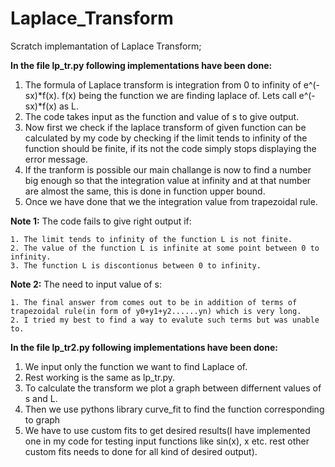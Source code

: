 # Laplace_Transform
Scratch implemantation of Laplace Transform;

**In the file lp_tr.py following implementations have been done:**
1. The formula of Laplace transform is integration from 0 to infinity of e^(-sx)*f(x). f(x) being the function we are finding laplace of. Lets call e^(-sx)*f(x) as L.
2. The code takes input as the function and value of s to give output.
3. Now first we check if the laplace transform of given function can be calculated by my code by checking if the limit tends to infinity of the function should be finite, if its not the code simply stops displaying the error message.
4. If the tranform is possible our main challange is now to find a number big enough so that the integration value at infinity and at that number are almost the same, this is done in function upper bound.
5. Once we have done that we the integration value from trapezoidal rule.

   
**Note 1:** The code fails to give right output if:

    1. The limit tends to infinity of the function L is not finite.
    2. The value of the function L is infinite at some point between 0 to infinity.
    3. The function L is discontionus between 0 to infinity.
   
**Note 2:** The need to input value of s:

    1. The final answer from comes out to be in addition of terms of trapezoidal rule(in form of y0+y1+y2......yn) which is very long.
    2. I tried my best to find a way to evalute such terms but was unable to.

  **In the file lp_tr2.py following implementations have been done:**
  1. We input only the function we want to find Laplace of.
  2. Rest working is the same as lp_tr.py.
  3. To calculate the transform we plot a graph between differnent values of s and L.
  4. Then we use pythons library curve_fit to find the function corresponding to graph
  5. We have to use custom fits to get desired results(I have implemented one in my code for testing input functions like sin(x), x etc. rest other custom fits needs to done for all kind of desired output).
